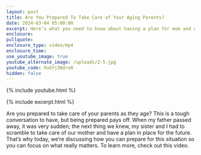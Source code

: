 ```yaml
---
layout: post
title: Are You Prepared To Take Care of Your Aging Parents?
date: 2024-03-04 05:00:00
excerpt: Here’s what you need to know about having a plan for mom and dad.
enclosure:
pullquote:
enclosure_type: video/mp4
enclosure_time:
use_youtube_image: true
youtube_alternate_image: /uploads/2-5.jpg
youtube_code: XoGYj3Bdre8
hidden: false
---
```

{% include youtube.html %}

{% include excerpt.html %}

Are you prepared to take care of your parents as they age? This is a tough conversation to have, but being prepared pays off. When my father passed away, it was very sudden; the next thing we knew, my sister and I had to scramble to take care of our mother and have a plan in place for the future. That’s why today, we’re discussing how you can prepare for this situation so you can focus on what really matters. To learn more, check out this video.